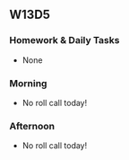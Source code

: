 ## W13D5
### Homework & Daily Tasks

* None

### Morning

* No roll call today! 

### Afternoon
* No roll call today!


[Jobberwocky]: http://progress.appacademy.io/jobberwocky
[pair-boarding-index]: ../technical-skills/whiteboarding/index.md#d13
